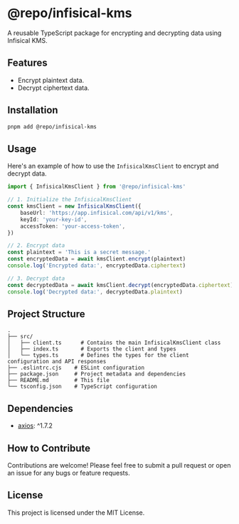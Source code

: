 # @repo/infisical-kms

A reusable TypeScript package for encrypting and decrypting data using Infisical KMS.

## Features

- Encrypt plaintext data.
- Decrypt ciphertext data.

## Installation

```bash
pnpm add @repo/infisical-kms
```

## Usage

Here's an example of how to use the `InfisicalKmsClient` to encrypt and decrypt data.

```typescript
import { InfisicalKmsClient } from '@repo/infisical-kms'

// 1. Initialize the InfisicalKmsClient
const kmsClient = new InfisicalKmsClient({
	baseUrl: 'https://app.infisical.com/api/v1/kms',
	keyId: 'your-key-id',
	accessToken: 'your-access-token',
})

// 2. Encrypt data
const plaintext = 'This is a secret message.'
const encryptedData = await kmsClient.encrypt(plaintext)
console.log('Encrypted data:', encryptedData.ciphertext)

// 3. Decrypt data
const decryptedData = await kmsClient.decrypt(encryptedData.ciphertext)
console.log('Decrypted data:', decryptedData.plaintext)
```

## Project Structure

```
.
├── src/
│   ├── client.ts      # Contains the main InfisicalKmsClient class
│   ├── index.ts       # Exports the client and types
│   └── types.ts       # Defines the types for the client configuration and API responses
├── .eslintrc.cjs    # ESLint configuration
├── package.json     # Project metadata and dependencies
├── README.md        # This file
└── tsconfig.json    # TypeScript configuration
```

## Dependencies

- [axios](https://www.npmjs.com/package/axios): ^1.7.2

## How to Contribute

Contributions are welcome! Please feel free to submit a pull request or open an issue for any bugs or feature requests.

## License

This project is licensed under the MIT License.
